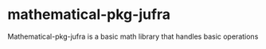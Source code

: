 # mathematical-pkg-jufra
Mathematical-pkg-jufra is a basic math library that handles basic operations
